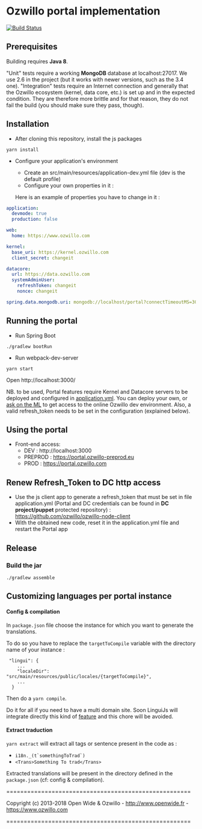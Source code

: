 Ozwillo portal implementation
===========================

[![Build Status](https://travis-ci.org/ozwillo/ozwillo-portal.svg?branch=master)](https://travis-ci.org/ozwillo/ozwillo-portal)

## Prerequisites

Building requires **Java 8**.

"Unit" tests require a working **MongoDB** database at localhost:27017. We use 2.6 in the project (but it works with newer versions, such as the 3.4 one). "Integration" tests require an Internet connection and generally that the Ozwillo ecosystem (kernel, data core, etc.) is set up and in the expected condition. They are therefore more brittle and for that reason, they do not fail the build (you should make sure they pass, though).


## Installation

* After cloning this repository, install the js packages

```
yarn install
```

* Configure your application's environment
  * Create an src/main/resources/application-dev.yml file (dev is the default profile)
  * Configure your own properties in it :
  
  Here is an example of properties you have to change in it :
````yaml
application:
  devmode: true
  production: false

web:
  home: https://www.ozwillo.com

kernel:
  base_uri: https://kernel.ozwillo.com
  client_secret: changeit

datacore:
  url: https://data.ozwillo.com
  systemAdminUser:
    refreshToken: changeit
    nonce: changeit

spring.data.mongodb.uri: mongodb://localhost/portal?connectTimeoutMS=300&journal=true
````

## Running the portal

* Run Spring Boot

```
./gradlew bootRun
```

* Run webpack-dev-server

```
yarn start
```

Open http://localhost:3000/

NB. to be used, Portal features require Kernel and Datacore servers to be deployed and configured in [application.yml](https://github.com/ozwillo/ozwillo-portal/blob/master/src/main/resources/application.yml).
You can deploy your own, or [ask on the ML](https://github.com/ozwillo/ozwillo-issues#other-information-channels) to get access to the online Ozwillo dev environment.
Also, a valid refresh_token needs to be set in the configuration (explained below).

## Using the portal

* Front-end access: 
  * DEV  : http://localhost:3000
  * PREPROD : https://portal.ozwillo-preprod.eu
  * PROD : https://portal.ozwillo.com

## Renew Refresh_Token to DC http access

 * Use the js client app to generate a refresh_token that must be set in file application.yml (Portal and DC credentials can be found in **DC project/puppet** protected repository) :
    https://github.com/ozwillo/ozwillo-node-client
 * With the obtained new code, reset it in the application.yml file and restart the Portal app

## Release

### Build the jar

```
./gradlew assemble
```
## Customizing languages per portal instance 

#### Config & compilation

In `package.json` file choose the instance for which you want to generate the translations.

To do so you have to replace the `targetToCompile` variable with the directory name of your instance :

```
 "lingui": {
    ...
    "localeDir": "src/main/resources/public/locales/{targetToCompile}",
    ...
  }
```
Then do a `yarn compile`.

Do it for all if you need to have a multi domain site. Soon LinguiJs will integrate directly this kind of [feature](https://github.com/lingui/js-lingui/pull/326) and this chore will be avoided.

#### Extract traduction

`yarn extract` will extract all tags or sentence present in the code as :

- ```i18n._(t`somethingToTrad`)```
- `<Trans>Something To trad</Trans>`

Extracted translations will be present in the directory defined in the `package.json` (cf: config & compilation).

=====================================================

Copyright (c) 2013-2018 Open Wide & Ozwillo - http://www.openwide.fr - https://www.ozwillo.com

=====================================================
